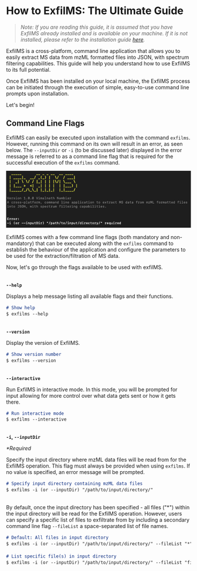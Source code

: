 # How to ExfilMS: The Ultimate Guide

> *Note: If you are reading this guide, it is assumed that you have ExfilMS already installed and is available on your machine. If it is not installed, please refer to the installation guide [here](../README.md#installation).*

ExfilMS is a cross-platform, command line application that allows you to easily extract MS data from mzML formatted files into JSON, with spectrum filtering capabilities. This guide will help you understand how to use ExfilMS to its full potential. 

Once ExfilMS has been installed on your local machine, the ExfilMS process can be initiated through the execution of simple, easy-to-use command line prompts upon installation.

Let's begin!

## Command Line Flags

ExfilMS can easily be executed upon installation with the command `exfilms`. However, running this command on its own will result in an error, as seen below. The `--inputDir` or `-i` (to be discussed later) displayed in the error message is referred to as a command line flag that is required for the successful execution of the `exfilms` command.

![launch-error](../img/err/launch.png)

ExfilMS comes with a few command line flags (both mandatory and non-mandatory) that can be executed along with the `exfilms` command to establish the behaviour of the application and configure the parameters to be used for the extraction/filtration of MS data. 

Now, let's go through the flags available to be used with exfilMS. 

<br> **`--help`**

Displays a help message listing all available flags and their functions.

```md
# Show help
$ exfilms --help
```
<br> **`--version`**

Display the version of ExfilMS.

```md
# Show version number
$ exfilms --version
```

<br> **`--interactive`**

Run ExfilMS in interactive mode. In this mode, you will be prompted for input allowing for more control over what data gets sent or how it gets there.

```md
# Run interactive mode
$ exfilms --interactive
```

<br> **`-i`, `--inputDir`**

*_*Required_*

Specify the input directory where mzML data files will be read from for the ExfilMS operation. This flag must always be provided when using `exfilms`. If no value is specified, an error message will be prompted.

```md
# Specify input directory containing mzML data files
$ exfilms -i (or --inputDir) "/path/to/input/directory/"
```

<br> By default, once the input directory has been specified - all files ("*") within the input directory will be read for the ExfilMS operation. However, users can specify a specific list of files to exfiltrate from by including a secondary command line flag `--fileList` a space-separated list of file names.

```md
# Default: All files in input directory
$ exfilms -i (or --inputDir) "/path/to/input/directory/" --fileList "*"

# List specific file(s) in input directory
$ exfilms -i (or --inputDir) "/path/to/input/directory/" --fileList "file1.mzML" "file2.mzML" "file3.mzML"
```

<!-- URLs used in the markdown document-->
[nodejs-url]: https://nodejs.org/en/download/